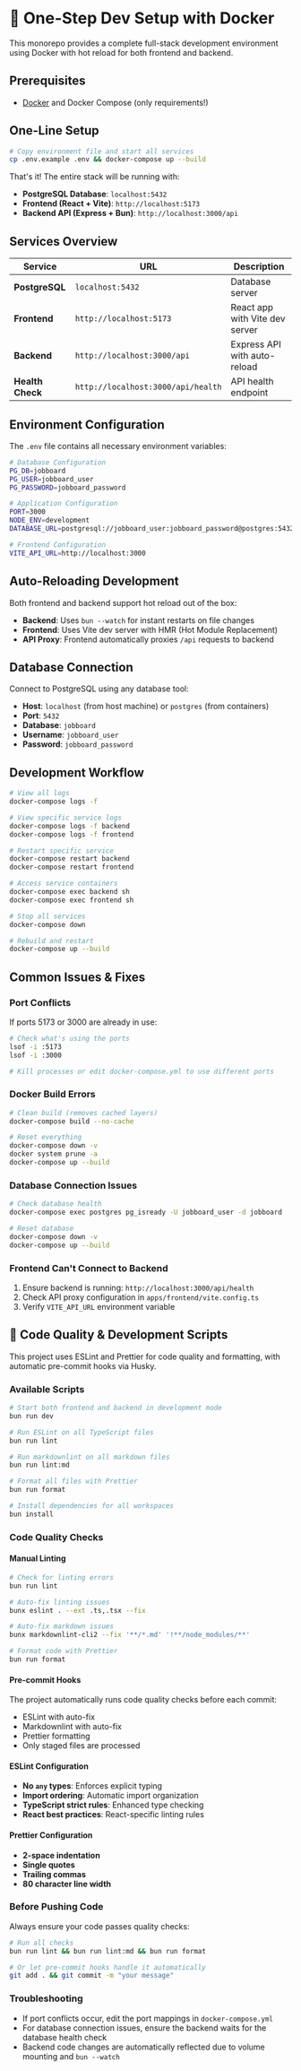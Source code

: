 # 🧪 One-Step Dev Setup with Docker

This monorepo provides a complete full-stack development environment using Docker with hot reload for both frontend and backend.

## Prerequisites

- [Docker](https://docs.docker.com/get-docker/) and Docker Compose (only requirements!)

## One-Line Setup

```bash
# Copy environment file and start all services
cp .env.example .env && docker-compose up --build
```

That's it! The entire stack will be running with:

- **PostgreSQL Database**: `localhost:5432`
- **Frontend (React + Vite)**: `http://localhost:5173`
- **Backend API (Express + Bun)**: `http://localhost:3000/api`

## Services Overview

| Service          | URL                                | Description                    |
| ---------------- | ---------------------------------- | ------------------------------ |
| **PostgreSQL**   | `localhost:5432`                   | Database server                |
| **Frontend**     | `http://localhost:5173`            | React app with Vite dev server |
| **Backend**      | `http://localhost:3000/api`        | Express API with auto-reload   |
| **Health Check** | `http://localhost:3000/api/health` | API health endpoint            |

## Environment Configuration

The `.env` file contains all necessary environment variables:

```bash
# Database Configuration
PG_DB=jobboard
PG_USER=jobboard_user
PG_PASSWORD=jobboard_password

# Application Configuration
PORT=3000
NODE_ENV=development
DATABASE_URL=postgresql://jobboard_user:jobboard_password@postgres:5432/jobboard

# Frontend Configuration
VITE_API_URL=http://localhost:3000
```

## Auto-Reloading Development

Both frontend and backend support hot reload out of the box:

- **Backend**: Uses `bun --watch` for instant restarts on file changes
- **Frontend**: Uses Vite dev server with HMR (Hot Module Replacement)
- **API Proxy**: Frontend automatically proxies `/api` requests to backend

## Database Connection

Connect to PostgreSQL using any database tool:

- **Host**: `localhost` (from host machine) or `postgres` (from containers)
- **Port**: `5432`
- **Database**: `jobboard`
- **Username**: `jobboard_user`
- **Password**: `jobboard_password`

## Development Workflow

```bash
# View all logs
docker-compose logs -f

# View specific service logs
docker-compose logs -f backend
docker-compose logs -f frontend

# Restart specific service
docker-compose restart backend
docker-compose restart frontend

# Access service containers
docker-compose exec backend sh
docker-compose exec frontend sh

# Stop all services
docker-compose down

# Rebuild and restart
docker-compose up --build
```

## Common Issues & Fixes

### Port Conflicts

If ports 5173 or 3000 are already in use:

```bash
# Check what's using the ports
lsof -i :5173
lsof -i :3000

# Kill processes or edit docker-compose.yml to use different ports
```

### Docker Build Errors

```bash
# Clean build (removes cached layers)
docker-compose build --no-cache

# Reset everything
docker-compose down -v
docker system prune -a
docker-compose up --build
```

### Database Connection Issues

```bash
# Check database health
docker-compose exec postgres pg_isready -U jobboard_user -d jobboard

# Reset database
docker-compose down -v
docker-compose up --build
```

### Frontend Can't Connect to Backend

1. Ensure backend is running: `http://localhost:3000/api/health`
2. Check API proxy configuration in `apps/frontend/vite.config.ts`
3. Verify `VITE_API_URL` environment variable

## 🔧 Code Quality & Development Scripts

This project uses ESLint and Prettier for code quality and formatting, with automatic pre-commit hooks via Husky.

### Available Scripts

```bash
# Start both frontend and backend in development mode
bun run dev

# Run ESLint on all TypeScript files
bun run lint

# Run markdownlint on all markdown files
bun run lint:md

# Format all files with Prettier
bun run format

# Install dependencies for all workspaces
bun install
```

### Code Quality Checks

#### Manual Linting

```bash
# Check for linting errors
bun run lint

# Auto-fix linting issues
bunx eslint . --ext .ts,.tsx --fix

# Auto-fix markdown issues
bunx markdownlint-cli2 --fix '**/*.md' '!**/node_modules/**'

# Format code with Prettier
bun run format
```

#### Pre-commit Hooks

The project automatically runs code quality checks before each commit:

- ESLint with auto-fix
- Markdownlint with auto-fix
- Prettier formatting
- Only staged files are processed

#### ESLint Configuration

- **No `any` types**: Enforces explicit typing
- **Import ordering**: Automatic import organization
- **TypeScript strict rules**: Enhanced type checking
- **React best practices**: React-specific linting rules

#### Prettier Configuration

- **2-space indentation**
- **Single quotes**
- **Trailing commas**
- **80 character line width**

### Before Pushing Code

Always ensure your code passes quality checks:

```bash
# Run all checks
bun run lint && bun run lint:md && bun run format

# Or let pre-commit hooks handle it automatically
git add . && git commit -m "your message"
```

### Troubleshooting

- If port conflicts occur, edit the port mappings in `docker-compose.yml`
- For database connection issues, ensure the backend waits for the database health check
- Backend code changes are automatically reflected due to volume mounting and `bun --watch`
